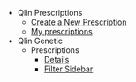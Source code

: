 - Qlin Prescriptions
  - [Create a New Prescription](qlin_prescriptions/create_prescription.md)
  - [My prescriptions](qlin_prescriptions/my_prescription.md)
- Qlin Genetic
  - Prescriptions
    - [Details](qlin_genetic/prescription/details.md)
    - [Filter Sidebar](qlin_genetic/filter_panel/filter_panel.md)
